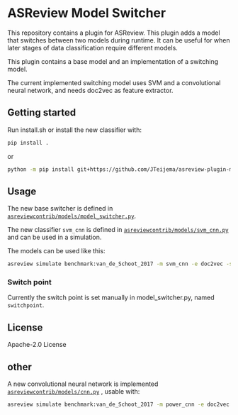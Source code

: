# ASReview Model Switcher
This repository contains a plugin for ASReview. This plugin adds a model that switches between two models during runtime. It can be useful for when later stages of data classification require different models.

This plugin contains a base model and an implementation of a switching model.

The current implemented switching model uses SVM and a convolutional neural network, and needs doc2vec as feature extractor.


## Getting started

Run install.sh or install the new classifier with:

```bash
pip install .
```

or

```bash
python -m pip install git+https://github.com/JTeijema/asreview-plugin-model-switcher.git
```


## Usage

The new base switcher is defined in
[`asreviewcontrib/models/model_switcher.py`](asreviewcontrib/models/model_switcher.py).

The new classifier `svm_cnn` is defined in
[`asreviewcontrib/models/svm_cnn.py`](asreviewcontrib/models/svm_cnn.py) 
and can be used in a simulation.

The models can be used like this:
```bash
asreview simulate benchmark:van_de_Schoot_2017 -m svm_cnn -e doc2vec -s test.h5
```

### Switch point
Currently the switch point is set manually in model_switcher.py, named ``switchpoint``.

## License
Apache-2.0 License 


## other
A new convolutional neural network is implemented [`asreviewcontrib/models/cnn.py`](asreviewcontrib/models/cnn.py) , usable with:
```bash
asreview simulate benchmark:van_de_Schoot_2017 -m power_cnn -e doc2vec
```
